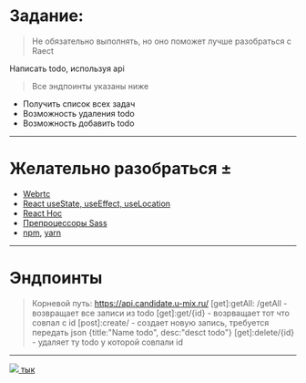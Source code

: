 Задание:
========

> Не обязательно выполнять, но оно поможет лучше разобраться с Raect

Написать todo, используя api

> Все эндпоинты указаны ниже

*   Получить список всех задач
*   Возможность удаления todo
*   Возможность добавить todo
---
Желательно разобраться ±
========================

*   [Webrtc](https://webrtc.org/)
*   [React useState, useEffect, useLocation](https://reactjs.org/docs/hooks-reference.html)
*   [React Hoc ](https://reactjs.org/docs/higher-order-components.html#use-hocs-for-cross-cutting-concerns)
*   [Препроцессоры Sass](https://sass-scss.ru/)
*   [npm](https://docs.npmjs.com/), [yarn](https://habr.com/ru/post/554944/)

___

Эндпоинты
===

>Корневой путь: https://api.candidate.u-mix.ru/
>[get]:getAll: /getAll - возвращает все записи из todo
>[get]:get/{id} - возрващает тот что совпал с id
>[post]:create/ - создает новую запись, требуется передать json {title:"Name todo", desc:"desct todo"}
>[get]:delete/{id} - удаляет ту todo у которой совпали id

---
 [![](https://a.deviantart.net/avatars/t/o/tomazzo.png?6) тык](https://t.me/evgzap_sound)